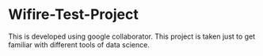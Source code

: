 # Wifire-Test-Project
This is developed using google collaborator. This project is taken just to get familiar with different tools of data science. 
